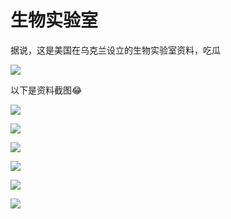 # 生物实验室

据说，这是美国在乌克兰设立的生物实验室资料，吃瓜

![](https://fudongdong-statics.oss-cn-beijing.aliyuncs.com/images/20220312/fd9655fb59214c8f8ec57a27339ffa39.png?x-oss-process=image/resize,w_800/quality,q_80)

以下是资料截图😂


![](https://fudongdong-statics.oss-cn-beijing.aliyuncs.com/images/20220312/133936dd7aef4111b5a87c25cc927d7d.png?x-oss-process=image/resize,w_800/quality,q_80)

![](https://fudongdong-statics.oss-cn-beijing.aliyuncs.com/images/20220312/5f3dfeea6c8e428fb2927f78c44b2535.png?x-oss-process=image/resize,w_800/quality,q_80)

![](https://fudongdong-statics.oss-cn-beijing.aliyuncs.com/images/20220312/9e1b78de5a374081ba557cd8d8a2f3c9.png?x-oss-process=image/resize,w_800/quality,q_80)

![](https://fudongdong-statics.oss-cn-beijing.aliyuncs.com/images/20220312/ae4446bf7f114ee5b5a13f6dc2a89862.png?x-oss-process=image/resize,w_800/quality,q_80)

![](https://fudongdong-statics.oss-cn-beijing.aliyuncs.com/images/20220312/069d2d4434fe48bfb475e8ed831bfe26.png?x-oss-process=image/resize,w_800/quality,q_80)

![](https://fudongdong-statics.oss-cn-beijing.aliyuncs.com/images/20220312/7cd0e7c3fa374685a92d7adfb69431f4.png?x-oss-process=image/resize,w_800/quality,q_80)
